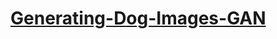 # [Generating-Dog-Images-GAN](https://nbviewer.org/github/raofida75/Generating-Dog-Images-GAN/blob/master/generate-dog-images-using-gan.ipynb)

